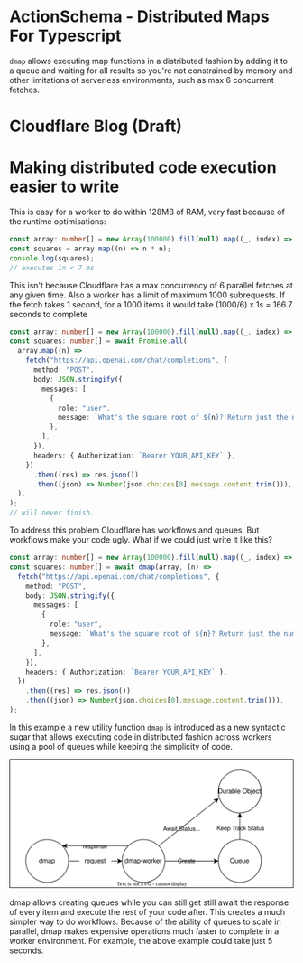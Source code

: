 # ActionSchema - Distributed Maps For Typescript

`dmap` allows executing map functions in a distributed fashion by adding it to a queue and waiting for all results so you're not constrained by memory and other limitations of serverless environments, such as max 6 concurrent fetches.

# Cloudflare Blog (Draft)

# Making distributed code execution easier to write

This is easy for a worker to do within 128MB of RAM, very fast because of the runtime optimisations:

```ts
const array: number[] = new Array(100000).fill(null).map((_, index) => index);
const squares = array.map((n) => n * n);
console.log(squares);
// executes in < 7 ms
```

This isn't because Cloudflare has a max concurrency of 6 parallel fetches at any given time. Also a worker has a limit of maximum 1000 subrequests. If the fetch takes 1 second, for a 1000 items it would take (1000/6) x 1s = 166.7 seconds to complete

```ts
const array: number[] = new Array(100000).fill(null).map((_, index) => index);
const squares: number[] = await Promise.all(
  array.map((n) =>
    fetch("https://api.openai.com/chat/completions", {
      method: "POST",
      body: JSON.stringify({
        messages: [
          {
            role: "user",
            message: `What's the square root of ${n}? Return just the number`,
          },
        ],
      }),
      headers: { Authorization: `Bearer YOUR_API_KEY` },
    })
      .then((res) => res.json())
      .then((json) => Number(json.choices[0].message.content.trim())),
  ),
);
// will never finish.
```

To address this problem Cloudflare has workflows and queues. But workflows make your code ugly. What if we could just write it like this?

```ts
const array: number[] = new Array(100000).fill(null).map((_, index) => index);
const squares: number[] = await dmap(array, (n) =>
  fetch("https://api.openai.com/chat/completions", {
    method: "POST",
    body: JSON.stringify({
      messages: [
        {
          role: "user",
          message: `What's the square root of ${n}? Return just the number`,
        },
      ],
    }),
    headers: { Authorization: `Bearer YOUR_API_KEY` },
  })
    .then((res) => res.json())
    .then((json) => Number(json.choices[0].message.content.trim())),
);
```

In this example a new utility function `dmap` is introduced as a new syntactic sugar that allows executing code in distributed fashion across workers using a pool of queues while keeping the simplicity of code.

![](dmap.drawio.svg)

dmap allows creating queues while you can still get still await the response of every item and execute the rest of your code after. This creates a much simpler way to do workflows. Because of the ability of queues to scale in parallel, dmap makes expensive operations much faster to complete in a worker environment. For example, the above example could take just 5 seconds.
